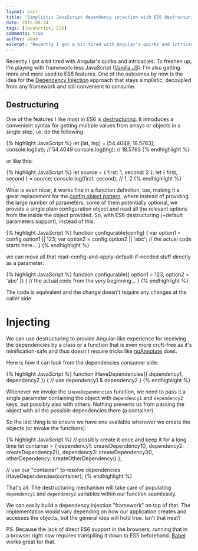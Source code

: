 ```yaml
---
layout: post
title: 'Simplistic JavaScript dependency injection with ES6 destructuring'
date: 2015-08-24
tags: [JavaScript, ES6]
comments: true
author: adam
excerpt: "Recently I got a bit tired with Angular's quirks and intricacies. To freshen up, I'm playing with framework-less JavaScript (Vanilla JS). I'm also getting more and more used to ES6 features. One of the outcomes by now is the idea for the Dependency Injection approach that stays simplistic, decoupled from any framework and still convenient to consume."
---
```


Recently I got a bit tired with Angular's quirks and intricacies. To freshen up, I'm playing with framework-less JavaScript ([Vanilla JS](http://vanilla-js.com/)). I'm also getting more and more used to ES6 features. One of the outcomes by now is the idea for the [Dependency Injection](http://www.martinfowler.com/articles/injection.html) approach that stays simplistic, decoupled from any framework and still convenient to consume.

## Destructuring

One of the features I like most in ES6 is [destructuring](http://www.2ality.com/2015/01/es6-destructuring.html). It introduces a convenient syntax for getting multiple values from arrays or objects in a single step, i.e. do the following:

{% highlight JavaScript %}
let [lat, lng] = [54.4049, 18.5763];
console.log(lat); // 54.4049
console.log(lng); // 18.5763
{% endhighlight %}

or like this:

{% highlight JavaScript %}
let source = { first: 1, second: 2 };
let { first, second } = source;
console.log(first, second); // 1, 2
{% endhighlight %}

What is even nicer, it works fine in a function definition, too, making it a great replacement for the [config object pattern](http://christianheilmann.com/2008/05/23/script-configuration/), where instead of providing the large number of parameters, some of them potentially optional, we provide a single plain configuration object and read all the relevant options from the inside the object provided. So, with ES6 destructuring (+default parameters support), instead of this:

{% highlight JavaScript %}
function configurable(config) {
    var option1 = config.option1 || 123;
    var option2 = config.option2 || 'abc';
    // the actual code starts here...
}
{% endhighlight %}

we can move all that read-config-and-apply-default-if-needed stuff directly as a parameter:

{% highlight JavaScript %}
function configurable({ option1 = 123, option2 = 'abc' }) {
    // the actual code from the very beginning...
}
{% endhighlight %}

The code is equivalent and the change doesn't require any changes at the caller side.

# Injecting

We can use destructuring to provide Angular-like experience for receiving the dependencies by a class or a function that is even more cruft-free as it's minification-safe and thus doesn't require tricks like [ngAnnotate](https://github.com/olov/ng-annotate) does. 

Here is how it can look from the dependencies consumer side:

{% highlight JavaScript %}
function iHaveDependencies({ dependency1, dependency2 }) {
    // use dependency1 & dependency2
}
{% endhighlight %}

Whenever we invoke the `iHaveDependencies` function, we need to pass it a single parameter containing the object with `dependency1` and `dependency2` keys, but possibly also with others. Nothing prevents us from passing the object with all the possible dependencies there (a container).

So the last thing is to ensure we have one available whenever we create the objects (or invoke the functions):

{% highlight JavaScript %}
// possibly create it once and keep it for a long time
let container = { 
  dependency1: createDependency1(),
  dependency2: createDependency2(),
  dependency3: createDependency3(),
  otherDependency: createOtherDependency() 
};

// use our "container" to resolve dependencies
iHaveDependencies(container);
{% endhighlight %}

That's all. The destructuring mechanism will take care of populating `dependency1` and `dependency2` variables within our function seamlessly. 

We can easily build a dependency injection "framework" on top of that. The implementation would vary depending on how our application creates and accesses the objects, but the general idea will hold true. Isn't that neat?

PS. Because the lack of direct ES6 support in the browsers, running that in a browser right now requires transpiling it down to ES5 beforehand. [Babel](https://babeljs.io/) works great for that.
